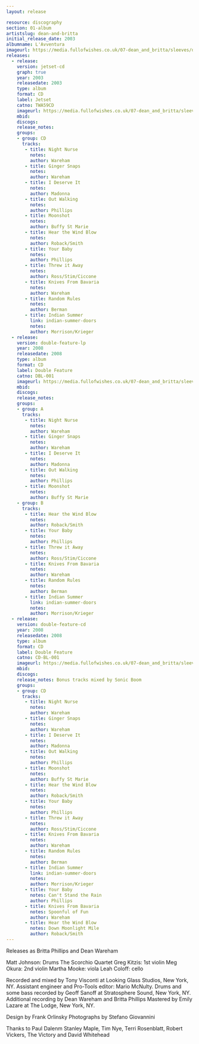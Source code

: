 ```yaml
---
layout: release

resource: discography
section: 01-album
artistslug: dean-and-britta
initial_release_date: 2003
albumname: L'Avventura
imageurl: https://media.fullofwishes.co.uk/07-dean_and_britta/sleeves/dab_lavventura.jpg
releases:
  - release:
    version: jetset-cd
    graph: true
    year: 2003
    releasedate: 2003
    type: album
    format: CD
    label: Jetset
    catno: TWA59CD
    imageurl: https://media.fullofwishes.co.uk/07-dean_and_britta/sleeves/dab_lavventura.jpg
    mbid:
    discogs:
    release_notes:
    groups:
    - group: CD
      tracks:
       - title: Night Nurse
         notes:
         author: Wareham
       - title: Ginger Snaps
         notes:
         author: Wareham
       - title: I Deserve It
         notes:
         author: Madonna
       - title: Out Walking
         notes:
         author: Phillips
       - title: Moonshot
         notes:
         author: Buffy St Marie
       - title: Hear the Wind Blow
         notes:
         author: Roback/Smith
       - title: Your Baby
         notes:
         author: Phillips
       - title: Threw it Away
         notes:
         author: Ross/Stim/Ciccone
       - title: Knives From Bavaria
         notes:
         author: Wareham
       - title: Random Rules
         notes:
         author: Berman
       - title: Indian Summer
         link: indian-summer-doors
         notes:
         author: Morrison/Krieger
  - release:
    version: double-feature-lp
    year: 2008
    releasedate: 2008
    type: album
    format: CD
    label: Double Feature
    catno: DBL-001
    imageurl: https://media.fullofwishes.co.uk/07-dean_and_britta/sleeves/dab_lavventura.jpg
    mbid:
    discogs:
    release_notes:
    groups:
    - group: A
      tracks:
       - title: Night Nurse
         notes:
         author: Wareham
       - title: Ginger Snaps
         notes:
         author: Wareham
       - title: I Deserve It
         notes:
         author: Madonna
       - title: Out Walking
         notes:
         author: Phillips
       - title: Moonshot
         notes:
         author: Buffy St Marie
    - group: B
      tracks:
       - title: Hear the Wind Blow
         notes:
         author: Roback/Smith
       - title: Your Baby
         notes:
         author: Phillips
       - title: Threw it Away
         notes:
         author: Ross/Stim/Ciccone
       - title: Knives From Bavaria
         notes:
         author: Wareham
       - title: Random Rules
         notes:
         author: Berman
       - title: Indian Summer
         link: indian-summer-doors
         notes:
         author: Morrison/Krieger
  - release:
    version: double-feature-cd
    year: 2008
    releasedate: 2008
    type: album
    format: CD
    label: Double Feature
    catno: CD-BL-001
    imageurl: https://media.fullofwishes.co.uk/07-dean_and_britta/sleeves/dab_lavventura.jpg
    mbid:
    discogs:
    release_notes: Bonus tracks mixed by Sonic Boom
    groups:
    - group: CD
      tracks:
       - title: Night Nurse
         notes:
         author: Wareham
       - title: Ginger Snaps
         notes:
         author: Wareham
       - title: I Deserve It
         notes:
         author: Madonna
       - title: Out Walking
         notes:
         author: Phillips
       - title: Moonshot
         notes:
         author: Buffy St Marie
       - title: Hear the Wind Blow
         notes:
         author: Roback/Smith
       - title: Your Baby
         notes:
         author: Phillips
       - title: Threw it Away
         notes:
         author: Ross/Stim/Ciccone
       - title: Knives From Bavaria
         notes:
         author: Wareham
       - title: Random Rules
         notes:
         author: Berman
       - title: Indian Summer
         link: indian-summer-doors
         notes:
         author: Morrison/Krieger
       - title: Your Baby
         notes: Can't Stand the Rain
         author: Phillips
       - title: Knives From Bavaria
         notes: Spoonful of Fun
         author: Wareham
       - title: Hear the Wind Blow
         notes: Down Moonlight Mile
         author: Roback/Smith
---
```

Releases as Britta Phillips and Dean Wareham

Matt Johnson: Drums
The Scorchio Quartet
  Greg Kitzis: 1st violin
  Meg Okura: 2nd violin
  Martha Mooke: viola
  Leah Coloff: cello

Recorded and mixed by Tony Visconti at Looking Glass Studios, New York, NY.
Assistant engineer and Pro-Tools editor: Mario McNulty.
Drums and some bass recorded by Geoff Sanoff at Stratosphere Sound, New York, NY.
Additional recording by Dean Wareham and Britta Phillips
Mastered by Emily Lazare at The Lodge, New York, NY.

Design by Frank Orlinsky
Photographs by Stefano Giovannini

Thanks to Paul Dalenm Stanley Maple, Tim Nye, Terri Rosenblatt, Robert Vickers, The Victory and David Whitehead
